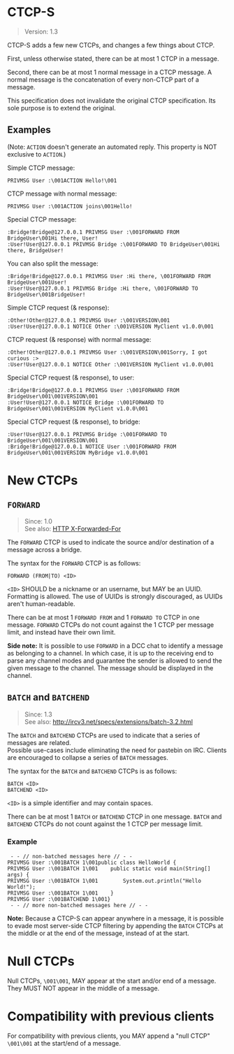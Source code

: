 CTCP-S
======

> Version: 1.3

CTCP-S adds a few new CTCPs, and changes a few things about CTCP.

First, unless otherwise stated, there can be at most 1 CTCP in a message.

Second, there can be at most 1 normal message in a CTCP message. A normal message is the concatenation of every non-CTCP part of a message.

This specification does not invalidate the original CTCP specification. Its sole purpose is to extend the original.

Examples
--------

(Note: `ACTION` doesn't generate an automated reply. This property is NOT exclusive to `ACTION`.)

Simple CTCP message:

    PRIVMSG User :\001ACTION Hello!\001

CTCP message with normal message:

    PRIVMSG User :\001ACTION joins\001Hello!

Special CTCP message:

    :Bridge!Bridge@127.0.0.1 PRIVMSG User :\001FORWARD FROM BridgeUser\001Hi there, User!
    :User!User@127.0.0.1 PRIVMSG Bridge :\001FORWARD TO BridgeUser\001Hi there, BridgeUser!

You can also split the message:

    :Bridge!Bridge@127.0.0.1 PRIVMSG User :Hi there, \001FORWARD FROM BridgeUser\001User!
    :User!User@127.0.0.1 PRIVMSG Bridge :Hi there, \001FORWARD TO BridgeUser\001BridgeUser!

Simple CTCP request (& response):

    :Other!Other@127.0.0.1 PRIVMSG User :\001VERSION\001
    :User!User@127.0.0.1 NOTICE Other :\001VERSION MyClient v1.0.0\001

CTCP request (& response) with normal message:

    :Other!Other@127.0.0.1 PRIVMSG User :\001VERSION\001Sorry, I got curious :>
    :User!User@127.0.0.1 NOTICE Other :\001VERSION MyClient v1.0.0\001

Special CTCP request (& response), to user:

    :Bridge!Bridge@127.0.0.1 PRIVMSG User :\001FORWARD FROM BridgeUser\001\001VERSION\001
    :User!User@127.0.0.1 NOTICE Bridge :\001FORWARD TO BridgeUser\001\001VERSION MyClient v1.0.0\001

Special CTCP request (& response), to bridge:

    :User!User@127.0.0.1 PRIVMSG Bridge :\001FORWARD TO BridgeUser\001\001VERSION\001
    :Bridge!Bridge@127.0.0.1 NOTICE User :\001FORWARD FROM BridgeUser\001\001VERSION MyBridge v1.0.0\001

New CTCPs
=========

`FORWARD`
---------

> Since: 1.0  
> See also: [HTTP X-Forwarded-For](https://en.wikipedia.org/wiki/X-Forwarded-For)

The `FORWARD` CTCP is used to indicate the source and/or destination of a message across a bridge.

The syntax for the `FORWARD` CTCP is as follows:

    FORWARD (FROM|TO) <ID>

`<ID>` SHOULD be a nickname or an username, but MAY be an UUID. Formatting is allowed. The use of UUIDs is strongly discouraged, as UUIDs aren't human-readable.

There can be at most 1 `FORWARD FROM` and 1 `FORWARD TO` CTCP in one message. `FORWARD` CTCPs do not count against the 1 CTCP per message limit, and instead have their own limit.

**Side note:** It is possible to use `FORWARD` in a DCC chat to identify a message as belonging to a channel. In which case, it is up to the receiving end to parse any channel modes and guarantee the sender is allowed to send the given message to the channel. The message should be displayed in the channel.

`BATCH` and `BATCHEND`
----------------------

> Since: 1.3  
> See also: http://ircv3.net/specs/extensions/batch-3.2.html

The `BATCH` and `BATCHEND` CTCPs are used to indicate that a series of messages are related.  
Possible use-cases include eliminating the need for pastebin on IRC. Clients are encouraged to collapse a series of `BATCH` messages.

The syntax for the `BATCH` and `BATCHEND` CTCPs is as follows:

    BATCH <ID>
    BATCHEND <ID>

`<ID>` is a simple identifier and may contain spaces.

There can be at most 1 `BATCH` or `BATCHEND` CTCP in one message. `BATCH` and `BATCHEND` CTCPs do not count against the 1 CTCP per message limit.

### Example

     - - // non-batched messages here // - - 
    PRIVMSG User :\001BATCH 1\001public class HelloWorld {
    PRIVMSG User :\001BATCH 1\001    public static void main(String[] args) {
    PRIVMSG User :\001BATCH 1\001        System.out.println("Hello World!");
    PRIVMSG User :\001BATCH 1\001    }
    PRIVMSG User :\001BATCHEND 1\001}
     - - // more non-batched messages here // - - 

**Note:** Because a CTCP-S can appear anywhere in a message, it is possible to evade most server-side CTCP filtering by appending the `BATCH` CTCPs at the middle or at the end of the message, instead of at the start.

Null CTCPs
==========

Null CTCPs, `\001\001`, MAY appear at the start and/or end of a message. They MUST NOT appear in the middle of a message.

Compatibility with previous clients
===================================

For compatibility with previous clients, you MAY append a "null CTCP" `\001\001` at the start/end of a message.
